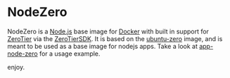 # NodeZero

NodeZero is a [Node.js](https://nodejs.org/) base image for [Docker](https://www.docker.com/) with built in support for [ZeroTier](https://www.zerotier.com/) via the [ZeroTierSDK](https://github.com/zerotier/ZeroTierSDK). It is based on the [ubuntu-zero](https://github.com/asbjornenge/ubuntu-zero) image, and is meant to be used as a base image for nodejs apps. Take a look at [app-node-zero](https://github.com/asbjornenge/app-node-zero) for a usage example.

enjoy.

